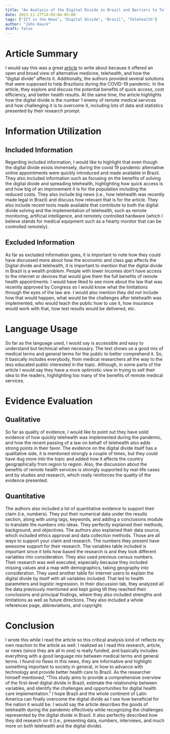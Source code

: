 ```yaml
---
title: "An Analysis of the Digital Divide in Brazil and Barriers to Telehealth and Equal Digital Health Care"
date: 2023-11-27T14:03:04-05:00
tags: ["ICT in the News", "Digital Divide", "Brazil", "Telehealth"]
author: "John Hauck"
draft: false
---
```

# Article Summary
I would say this was a great [article](https://www.jmir.org/2023/1/e42483) to write about because it offered an open and broad view of alternative medicine, telehealth, and how the “digital divide” affects it. Additionally, the authors provided several solutions that were supposed to help Brazilians during the COVID-19 pandemic. In the article, they explore and discuss the potential benefits of quick access, cost efficiency, and better health results. At the same time, the article highlights how the digital divide is the number 1 enemy of remote medical services and how challenging it is to overcome it, including lots of data and statistics presented by their research prompt.  

# Information Utilization
## Included Information
Regarding included information, I would like to highlight that even though the digital divide exists immensely, during the covid 19 pandemic alternative online appointments were quickly introduced and made available in Brazil. They also included information such as focusing on the benefits of solving the digital divide and spreading telehealth, highlighting how quick access is and how big of an improvement it is for the population including the reduced costs. They also include big news (i.e., how telehealth was recently made legal in Brazil) and discuss how relevant that is for the article. They also include recent tools made available that contribute to both the digital divide solving and the implementation of telehealth, such as remote monitoring, artificial intelligence, and remotely controlled hardware (which I believe stands for medical equipment such as a hearty monitor that can be controlled remotely).  

## Excluded Information
As far as excluded information goes, it is important to note how they could have discussed more about how the economic and class gap affects the Digital divide and telehealth, it is important to mention that the digital divide in Brazil is a wealth problem. People with lower incomes don’t have access to the internet or devices that would give them the full benefits of remote health appointments. I would have liked to see more about the law that was recently approved by Congress so I would know what the limitations through the eyes of the law are. I would also mention they did not include how that would happen, what would be the challenges after telehealth was implemented, who would teach the public how to use it, how insurance would work with that, how test results would be delivered, etc.  

# Language Usage
So far as the language used, I would say is accessible and easy to understand but technical when necessary. The text shows us a good mix of medical terms and general terms for the public to better comprehend it. So, it basically includes everybody, from medical researchers all the way to the less educated public interested in the topic. Although, in some parts of the article I would say they have a more optimistic view in trying to sell their idea to the readers, highlighting too many of the benefits of remote medical services.  

# Evidence Evaluation
## Qualitative
So far as quality of evidence, I would like to point out they have solid evidence of how quickly telehealth was implemented during the pandemic, and how the recent passing of a law on behalf of telehealth also adds strong points in their favor. The evidence on the digital divide itself has a qualitative side, it is mentioned strongly a couple of times, but they could have dug more into the topic and added how it affects the country geographically from region to region. Also, the discussion about the benefits of remote health services is strongly supported by real-life cases and by studies and research, which really reinforces the quality of the evidence presented.  

## Quantitative
The authors also included a lot of quantitative evidence to support their claim (i.e, numbers). They put their numerical data under the results section, along with using tags, keywords, and adding a conclusions module to translate the numbers into ideas. They perfectly explained their methods, background, and objectives. The authors also explained their data source, which included ethics approval and data collection methods. Those are all ways to support your claim and research. The numbers they present have awesome support for their research. The variables table included is important since it tells how based the research is and they took different variables into consideration. They also used previous census numbers. Their research was well executed, especially because they included missing values and a map with demographics, taking geography into consideration. They used another table for internet users to explain the digital divide by itself with all variables included. That led to health parameters and logistic regression. In their discussion tab, they analyzed all the data previously mentioned and kept going till they reached their conclusions and principal findings, where they also included strengths and limitations as well as future directions. They also included a whole references page, abbreviations, and copyright.  

# Conclusion
I wrote this while I read the article so this critical analysis kind of reflects my own reaction to the article as well. I realized as I read this research, article, or news (since they are all in one) is really funded, and basically includes everything with a good language mix between medical terms and general terms. I found no flaws in this news, they are informative and highlight something important to society in general, in how to advance with technology and provide better health care to Brazil. As the researcher himself mentioned, “This study aims to provide a comprehensive overview of the first-level digital divide in Brazil, estimate the relationship between variables, and identify the challenges and opportunities for digital health care implementation.” I hope Brazil and the whole continent of Latin America can finally overcome the digital divide as I see how beneficial for the nation it would be. I would say the article describes the goods of telehealth during the pandemic effectively while recognizing the challenges represented by the digital divide in Brazil. It also perfectly described how they did research on it (i.e., presenting data, numbers, interviews, and much more on both telehealth and the digital divide).
